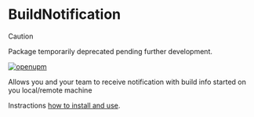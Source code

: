 # BuildNotification

> [!CAUTION]
> Package temporarily deprecated pending further development.

[![openupm](https://img.shields.io/npm/v/com.uurha.buildnotification?label=openupm&registry_uri=https://package.openupm.com)](https://openupm.com/packages/com.uurha.buildnotification/)

Allows you and your team to receive notification with build info started on you local/remote machine

Instractions [how to install and use](https://github.com/uurha/BuildNotification/wiki/Initialize-tutorial).
